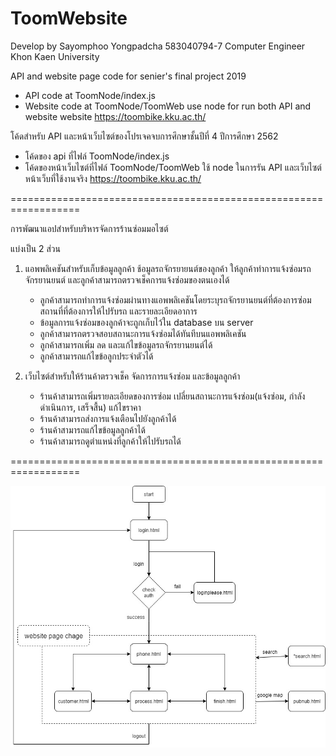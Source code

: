 # ToomWebsite
Develop by  Sayomphoo Yongpadcha
            583040794-7
            Computer Engineer
            Khon Kaen University
            
API and website page code for senier's final project 2019
- API code at ToomNode/index.js
- Website code at ToomNode/ToomWeb
use node for run both API and website
website https://toombike.kku.ac.th/

โค้ดสำหรับ API และหน้าเว็บไซต์ของโปรเจคจบการศึกษาชั้นปีที่ 4 ปีการศึกษา 2562
- โค้ดของ api ที่ไฟล์ ToomNode/index.js
- โค้ดของหน้าเว็บไซต์ที่ไฟล์ ToomNode/ToomWeb
ใช้ node ในการรัน API และเว็บไซต์
หน้าเว็บที่ใช้งานจริง https://toombike.kku.ac.th/

==================================================================

การพัฒนาแอปสำหรับบริหารจัดการร้านซ่อมมอไซต์

แบ่งเป็น 2 ส่วน
1. แอพพลิเคชันสำหรับเก็บข้อมูลลูกค้า ช้อมูลรถจักรยายนต์ของลูกค้า ให้ลูกค้าทำการแจ้งซ่อมรถจักรยานยนต์ และลูกค้าสามารถตรวจเช็คการแจ้งซ่อมของตนเองได้
   - ลูกค้าสามารถทำการแจ้งซ่อมผ่านทางแอพพลิเคชันโดยระบุรถจักรยานยนต์ที่ต้องการซ่อม สถานที่ที่ต้องการให้ไปรับรถ และรายละเอียดอาการ
   - ข้อมูลการแจ้งซ่อมของลูกค้าจะถูกเก็บไว้ใน database บน server
   - ลูกค้าสามารถตรวจสอบสถานะการแจ้งซ่อมได้ทันทีบนแอพพลิเคชัน
   - ลูกค้าสามารถเพิ่ม ลด และแก้ไขข้อมูลรถจักรยานยนต์ได้
   - ลูกค้าสามารถแก้ไขข้อลูกประจำตัวได้
   
2. เว็บไซต์สำหรับให้ร้านค้าตรวจเช็ค จัดการการแจ้งซ่อม และข้อมูลลูกค้า
   - ร้านค้าสามารถเพิ่มรายละเอียดของการซ่อม เปลี่ยนสถานะการแจ้งซ่อม(แจ้งซ่อม, กำลังดำเนินการ, เสร็จสื้น) แก้ไขราคา
   - ร้านค้าสามารถส่งการแจ้งเตือนไปยังลูกค้าได้
   - ร้านค้าสามารถแก้ไขข้อมูลลูกค้าได้
   - ร้านค้าสามารถดูตำแหน่งที่ลูกค้าให้ไปรับรถได้

==================================================================

![alt text](https://github.com/TungSayomphoo/ToomWebsite/blob/master/ToomNode/toomflow.jpg)